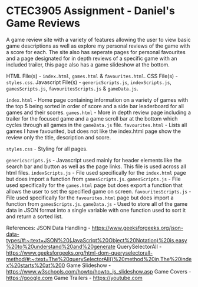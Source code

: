 # CTEC3905 Assignment - Daniel's Game Reviews

A game review site with a variety of features allowing the user to view basic game descriptions as well as explore my personal reviews of the game with a score for each. The site also has seperate pages for personal favourites and a page designated for in depth reviews of a specific game with an included trailer, this page also has a game slideshow at the bottom. 

HTML File(s) - `index.html`, `games.html` & `favourites.html`.
CSS File(s) - `styles.css`.
Javascript File(s) - `genericScripts.js`, `indexScripts.js`, `gamesScripts.js`, `favouritesScripts.js` & `gameData.js`.

`index.html` - Home page containing information on a variety of games with the top 5 being sorted in order of score and a side bar leaderboard for all games and their scores. 
`games.html` - More in depth review page including a trailer for the focused game and a game scroll bar at the bottom which cycles through all games in the `gameData.js` file.
`favourites.html` - Lists all games I have favourited, but does not like the index.html page show the review only the title, description and score.

`styles.css` - Styling for all pages.

`genericScripts.js` - Javascript used mainly for header elements like the search bar and button as well as the page links. This file is used across all html files.
`indexScripts.js` - File used specifically for the `index.html` page but does import a function from `gamesScripts.js`.
`gamesScripts.js` - File used specifically for the `games.html` page but does export a function that allows the user to set the specified game on screen.
`favouritesScripts.js` - File used specifically for the `favourites.html` page but does import a function from `gamesScripts.js`.
`gameData.js` - Used to store all of the game data in JSON format into a single variable with one function used to sort it and return a sorted list.

References:
JSON Data Handling - https://www.geeksforgeeks.org/json-data-types/#:~:text=JSON%20(JavaScript%20Object%20Notation)%20is,easy%20to%20understand%20and%20generate
QuerySelectorAll - https://www.geeksforgeeks.org/html-dom-queryselectorall-method/#:~:text=The%20querySelectorAll()%20method%20in,The%20index%20starts%20at%200
Game Slideshow - https://www.w3schools.com/howto/howto_js_slideshow.asp
Game Covers - https://google.com
Game Trailers - https://youtube.com

